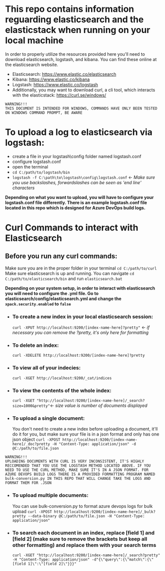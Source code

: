 # This repo contains information reguarding elasticsearch and the elasticstack when running on your local machine
In order to properly utilize the resources provided here you'll need to download elasticsearch, logstash, and kibana.
You can find these online at the elasticsearch website. 

* Elasticsearch: https://www.elastic.co/elasticsearch
* Kibana: https://www.elastic.co/kibana
* Logstash: https://www.elastic.co/logstash
* Additionally, you may want to download curl, a cli tool, which interacts with the elasticstack: https://curl.se/windows/
```
WARNING!!!
THIS DOCUMENT IS INTENDED FOR WINDOWS, COMMANDS HAVE ONLY BEEN TESTED ON WINDOWS COMMAND PROMPT, BE AWARE
```

# To upload a log to elasticsearch via logstash:
  - create a file in your logstash\config folder named logstash.conf
  - configure logstash.conf
  - open the terminal
  - ```cd C:/path/to/logstash/bin```
  - ```logstash -f C:\path\to\logstash\config\logstash.conf```  <- _Make sure you use backslashes, forwardslashes can be seen as 'end line' characters_

 **Depending on what you want to upload, you will have to configure your logstash.conf file differently. There is an example logstash.conf file located in this repo which is designed for Azure DevOps build logs.**

# Curl Commands to interact with Elasticsearch

## Before you run any curl commands:
  Make sure you are in the proper folder in your terminal
  ```cd C:/path/to/curl```
  Make sure elasticsearch is up and running. You can navigate 
  ```cd C:/path/to/elasticsearch/bin```
  and run
  ```elasticsearch.bat```

  **Depending on your system setup, in order to interact with elasticsearch you will need to configure the .yml file. Go to elasticsearch/config/elasticsearch.yml and change the ```xpack.security.enabled``` to ```false```**

  

* ### To create a new index in your local elasticsearch session:
	```curl -XPUT http://localhost:9200/[index-name-here]?pretty"``` <- _if necessary you can remove the ?pretty, it's only here for formatting_
* ### To delete an index:
	```curl -XDELETE http://localhost:9200/[index-name-here]?pretty```
* ### To view all of your indecies:
	```curl -XGET http://localhost:9200/_cat/indices```
* ### To view the contents of the whole index: 
	```curl -XGET "http://localhost:9200/[index-name-here]/_search?size=1000&pretty"```<- _size value is number of documents displayed_
* ### To upload a single document:
  	You don't need to create a new index before uploading a document, it'll do it for you, but make sure your file is in a json format and only has one json object
	```curl -XPOST http://localhost:9200/[index-name-here]/_doc?pretty -H "Content-Type: application/json" -d @C:/path/to/file.json```

```
WARNING!!!
UPLOADING DOCUMENTS WITH CURL IS VERY INCONSISTENT, IT'S HIGHLY RECCOMENDED THAT YOU USE THE LOGSTASH METHOD LOCATED ABOVE. IF YOU NEED TO USE THE CURL METHOD, MAKE SURE IT'S IN A JSON FORMAT. FOR AZURE DEVOPS BUILD LOGS THERE IS A PROVIDED FORMATTING PROGRAM NAMED bulk-conversion.py IN THIS REPO THAT WILL CHANGE TAKE THE LOGS AND FORMAT THEM FOR .JSON
```

* ### To upload multiple documents:
  	You can use bulk-conversion.py to format azure devops logs for bulk upload
	```curl -XPOST http://localhost:9200/[index-name-here]/_bulk?pretty --data-binary @C:/path/to/file.json -H "Content-Type: application/json"```

* ### To search each document in an index, replace [field 1] and [field 2] (make sure to remove the brackets but keep all other formatting) and replace them with your search terms
	```curl -XGET "http://localhost:9200/[index-name-here]/_search?pretty" -H "Content-Type: application/json" -d"{\"query\":{\"match\":{\"[field 1]\":\"[field 2]\"}}}"```
